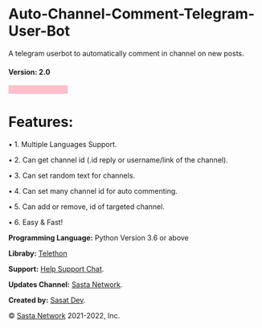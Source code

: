 # Auto-Channel-Comment-Telegram-User-Bot
A telegram userbot to automatically comment in channel on new posts.
<h4>Version: 2.0</h4>

<a style="background-color: pink; color: pink" href="https://heroku.com/deploy?template=https://github.com/SastaDev/Auto-Channel-Comment-Telegram-User-Bot/">Deploy To Heroku</a>

<h1>Features:</h1>
<p>• 1. Multiple Languages Support.</p>
<p>• 2. Can get channel id (.id reply or username/link of the channel).</p>
<p>• 3. Can set random text for channels.</p>
<p>• 4. Can set many channel id for auto commenting.</p>
<p>• 5. Can add or remove, id of targeted channel.</p>
<p>• 6. Easy & Fast!</p>

<b>Programming Language:</b> Python Version 3.6 or above

<b>Libraby:</b> <a href="https://telegram.me/telethonupdates">Telethon</a>

<b>Support:</b> <a href="https://telegram.me/SastaSupport">Help Support Chat</a>.

<b>Updates Channel:</b> <a href="https://telegram.me/SastaNetwork">Sasta Network</a>.

<b>Created by:</b> <a href="https://telegram.me/SastaDev">Sasat Dev</a>.

© <a href="https://telegram.me/SastaNetwork">Sasta Network</a> 2021-2022, Inc.
